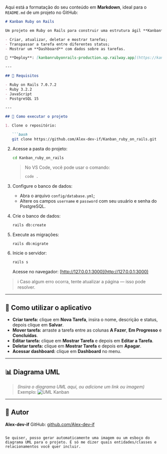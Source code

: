 Aqui está a formatação do seu conteúdo em **Markdown**, ideal para o `README.md` de um projeto no GitHub:

````markdown
# Kanban Ruby on Rails

Um projeto em Ruby on Rails para construir uma estrutura ágil **Kanban**, capaz de:

- Criar, atualizar, deletar e mostrar tarefas;
- Transpassar a tarefa entre diferentes status;
- Mostrar um **Dashboard** com dados sobre as tarefas.

🔗 **Deploy**: [kanbanrubyonrails-production.up.railway.app](https://kanbanrubyonrails-production.up.railway.app/)

---

## 🧰 Requisitos

- Ruby on Rails 7.0.7.2  
- Ruby 3.2.2  
- JavaScript  
- PostgreSQL 15  

---

## 🚀 Como executar o projeto

1. Clone o repositório:

   ```bash
   git clone https://github.com/Alex-dev-if/Kanban_ruby_on_rails.git
````

2. Acesse a pasta do projeto:

   ```bash
   cd Kanban_ruby_on_rails
   ```

   > No VS Code, você pode usar o comando:
   >
   > ```bash
   > code .
   > ```

3. Configure o banco de dados:

   * Abra o arquivo `config/database.yml`;
   * Altere os campos `username` e `password` com seu usuário e senha do PostgreSQL.

4. Crie o banco de dados:

   ```bash
   rails db:create
   ```

5. Execute as migrações:

   ```bash
   rails db:migrate
   ```

6. Inicie o servidor:

   ```bash
   rails s
   ```

   Acesse no navegador: [http://127.0.0.1:3000](http://127.0.0.1:3000)

> ℹ️ Caso algum erro ocorra, tente atualizar a página — isso pode resolver.

---

## 📝 Como utilizar o aplicativo

* **Criar tarefa:** clique em **Nova Tarefa**, insira o nome, descrição e status, depois clique em **Salvar**.
* **Mover tarefa:** arraste a tarefa entre as colunas **A Fazer**, **Em Progresso** e **Concluídas**.
* **Editar tarefa:** clique em **Mostrar Tarefa** e depois em **Editar a Tarefa**.
* **Deletar tarefa:** clique em **Mostrar Tarefa** e depois em **Apagar**.
* **Acessar dashboard:** clique em **Dashboard** no menu.

---

## 📊 Diagrama UML

> *(Insira o diagrama UML aqui, ou adicione um link ou imagem)*
> Exemplo:
> ![UML Kanban](./path/to/uml-diagram.png)

---

## 📌 Autor

**Alex-dev-if**
GitHub: [github.com/Alex-dev-if](https://github.com/Alex-dev-if)

```

Se quiser, posso gerar automaticamente uma imagem ou um esboço do diagrama UML para o projeto. É só me dizer quais entidades/classes e relacionamentos você quer incluir.
```

